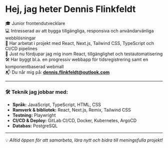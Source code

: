 #  Hej, jag heter Dennis Flinkfeldt

🎓 Junior frontendutvecklare  
💻 Intresserad av att bygga tillgängliga, responsiva och användarvänliga webblösningar  
🚀 Har arbetat i projekt med React, Next.js, Tailwind CSS, TypeScript och CI/CD pipelines  
🌱 Just nu fördjupar jag mig inom React, tillgänglighet och testautomatisering  
🛠 Har byggt bl.a. en progressiv webbapp för tidsregistrering samt en komponentbaserad webmall  
📬 Du når mig på: **dennis.flinkfeldt@outlook.com**

---

### 🛠 Teknik jag jobbar med:
- **Språk:** JavaScript, TypeScript, HTML, CSS  
- **Ramverk & bibliotek:** React, Next.js, Remix, Tailwind CSS  
- **Testning:** Playwright  
- **CI/CD & Deploy:** GitLab CI/CD, Docker, Kubernetes, ArgoCD  
- **Databas:** PostgreSQL  

---

💡 *Alltid öppen för att samarbeta, lära nytt och bidra till meningsfulla projekt!*  
